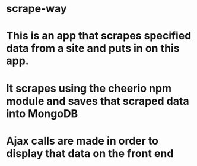 # scrape-way

# This is an app that scrapes specified data from a site and puts in on this app.

# It scrapes using the cheerio npm module and saves that scraped data into MongoDB

# Ajax calls are made in order to display that data on the front end